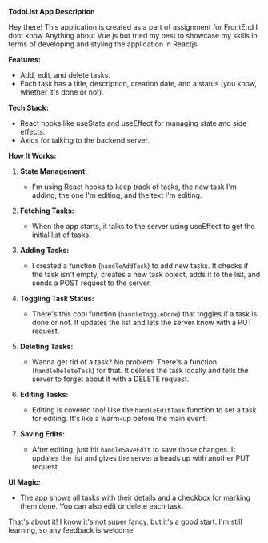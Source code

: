 **TodoList App Description**

Hey there!
This application is created as a part of assignment for FrontEnd
I dont know Anything about Vue js but tried my best to showcase my skills in terms of developing and styling the application in Reactjs

**Features:**

- Add, edit, and delete tasks.
- Each task has a title, description, creation date, and a status (you know, whether it's done or not).

**Tech Stack:**

- React hooks like useState and useEffect for managing state and side effects.
- Axios for talking to the backend server.

**How It Works:**

1. **State Management:**

   - I'm using React hooks to keep track of tasks, the new task I'm adding, the one I'm editing, and the text I'm editing.

2. **Fetching Tasks:**

   - When the app starts, it talks to the server using useEffect to get the initial list of tasks.

3. **Adding Tasks:**

   - I created a function (`handleAddTask`) to add new tasks. It checks if the task isn't empty, creates a new task object, adds it to the list, and sends a POST request to the server.

4. **Toggling Task Status:**

   - There's this cool function (`handleToggleDone`) that toggles if a task is done or not. It updates the list and lets the server know with a PUT request.

5. **Deleting Tasks:**

   - Wanna get rid of a task? No problem! There's a function (`handleDeleteTask`) for that. It deletes the task locally and tells the server to forget about it with a DELETE request.

6. **Editing Tasks:**

   - Editing is covered too! Use the `handleEditTask` function to set a task for editing. It's like a warm-up before the main event!

7. **Saving Edits:**
   - After editing, just hit `handleSaveEdit` to save those changes. It updates the list and gives the server a heads up with another PUT request.

**UI Magic:**

- The app shows all tasks with their details and a checkbox for marking them done. You can also edit or delete each task.

That's about it! I know it's not super fancy, but it's a good start. I'm still learning, so any feedback is welcome!
